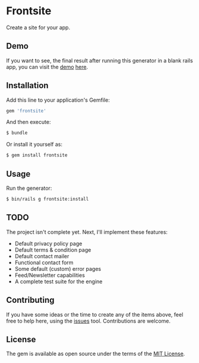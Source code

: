 # Frontsite
Create a site for your app.

## Demo
If you want to see, the final result after running this generator in a blank rails app, you can visit the [demo](https://github.com/kenliten/frontsite-demo) [here](https://frontsite-demo.herokuapp.com).

## Installation
Add this line to your application's Gemfile:

```ruby
gem 'frontsite'
```

And then execute:
```bash
$ bundle
```

Or install it yourself as:
```bash
$ gem install frontsite
```

## Usage

Run the generator:
```bash
$ bin/rails g frontsite:install
```

## TODO
The project isn't complete yet.
Next, I'll implement these features:
  - Default privacy policy page
  - Default terms & condition page
  - Default contact mailer
  - Functional contact form
  - Some default (custom) error pages
  - Feed/Newsletter capabilities
  - A complete test suite for the engine

## Contributing
If you have some ideas or the time to create any of the items above, feel free to help here, using the [issues](https://github.com/kenliten/frontsite/issues) tool. Contributions are welcome.

## License
The gem is available as open source under the terms of the [MIT License](https://opensource.org/licenses/MIT).
